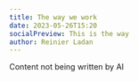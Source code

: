 ```yaml
---
title: The way we work
date: 2023-05-26T15:20
socialPreview: This is the way
author: Reinier Ladan
---
```


Content not being written by AI
